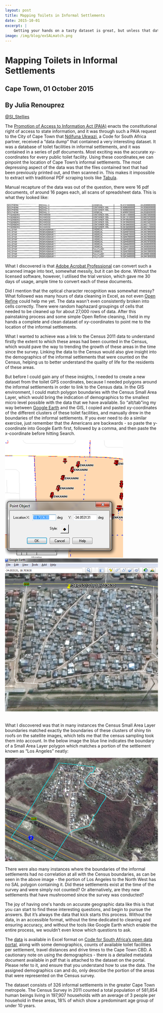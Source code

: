 ```yaml
---
layout: post
title: Mapping Toilets in Informal Settlements
date: 2015-10-01
excerpt: |
    Getting your hands on a tasty dataset is great, but unless that dataset is in a useable format, acquisition of it is only the beginning. This is our experience of mapping toilets in informal settlements in Cape Town.
image: /img/blog/exSALmatch.png
---
```


# Mapping Toilets in Informal Settlements

## Cape Town, 01 October 2015
## By Julia Renouprez
[@SI_Stellies](https://twitter.com/SI_Stellies)


The [Promotion of Access to Information Act (PAIA)](http://www.dfa.gov.za/department/accessinfo_act.pdf) enacts the constitutional right of access to state information, and it was through such a PAIA request to the City of Cape Town that [Ndifuna Ukwazi](http://nu.org.za/), a Code for South Africa partner, received a “data dump” that contained a very interesting dataset.  It was a database of toilet facilities in informal settlements, and it was contained in a series of pdf documents.  Most exciting was the accurate xy-coordinates for every public toilet facility. Using these coordinates,we can pinpoint the location of Cape Town’s informal settlements.  The most depressing aspect of the data was that the files contained text that had been previously printed out, and then scanned in.  This makes it impossible to extract with traditional PDF scraping tools like [Tabula](http://tabula.technology/).

Manual recapture of the data was out of the question, there were 16 pdf documents, of around 16 pages each, all scans of spreadsheet data.  This is what they looked like:

<img src="/img/blog/scannedPDF.png">

What I discovered is that [Adobe Acrobat Professional](https://acrobat.adobe.com/us/en/products/acrobat-pro.html) can convert such a scanned image into text, somewhat messily, but it can be done.  Without the licensed software, however, I utilised the trial version, which gave me 30 days of usage, ample time to convert each of these documents.

Did I mention that the optical character recognition was somewhat messy?  What followed was many hours of data cleaning in Excel, as not even [Open Refine](http://openrefine.org/) could help me yet. The data wasn't even consistently broken into cells correctly. There were random haphazard groupings of cells that needed to be cleaned up for about 27,000 rows of data.  After this painstaking process and some simple Open Refine cleaning,  I held in my hands a complete and clean dataset of xy-coordinates to point me to the location of the informal settlements.

What I wanted to achieve was a link to the Census 2011 data to understand firstly the extent to which these areas had been counted in the Census, which would pave the way to trending the growth of these areas in the time since the survey.  Linking the data to the Census would also give insight into the demographics of the informal settlements that were counted on the Census, helping us to better understand the quality of life for the residents of these areas. 

But before I could gain any of these insights, I needed to create a new dataset from the toilet GPS coordinates, because I needed polygons around the informal settlements in order to link to the Census data.  In the GIS environment, I could match polygon boundaries with the Census Small Area Layer, which would bring the indication of demographics to the smallest micro level possible with the data that we have available. So “alt/tab”ing my way between [Google Earth](https://www.google.com/earth/) and the GIS, I copied and pasted xy-coordinates of the different clusters of these toilet facilities, and manually drew in the boundaries of the informal settlements.  If you ever need to do a similar exercise, just remember that the Americans are backwards - so paste the y-coordinate into Google Earth first, followed by a comma, and then paste the x-coordinate before hitting Search.

<div class="row p" style="padding-bottom: 20px">
  <div class="col-xs-6">
    <img src="/img/blog/GISprntscrn.png">
  </div>
  <div class="col-xs-6">
    <img src="/img/blog/GEprntscrn.png">
  </div>
</div>


What I discovered was that in many instances the Census Small Area Layer boundaries matched exactly the boundaries of these clusters of shiny tin roofs on the satellite images, which tells me that the census sampling took them into account.  In the below image the blue line indicates the boundary of a Small Area Layer polygon which matches a portion of the settlement known as “Los Angeles” neatly:

<img src="/img/blog/exSALmatch.png">

There were also many instances where the boundaries of the informal settlements had no correlation at all with the Census boundaries, as can be seen in the above image - the portion of Los Angeles to the North West has no SAL polygon containing it. Did these settlements exist at the time of the survey and were simply not counted? Or alternatively, are they new settlements that have mushroomed since the survey was conducted?

The joy of having one's hands on accurate geographic data like this is that you can start to find these interesting questions, and begin to pursue the answers.  But it’s always the data that  kick starts this process.  Without the data, in an accessible format, without the time dedicated to cleaning and ensuring accuracy, and without the tools like Google Earth which enable the entire process, we wouldn’t even know which questions to ask.

The [data](https://data.code4sa.org/dataset/Informal-Settlements-CTn-Detailed/fnr6-38xe) is available in Excel format on [Code for South Africa’s open data portal](https://data.code4sa.org/), along with some demographics, counts of available toilet facilities per settlement, travel distances and drive times to the Cape Town CBD.  A cautionary note on using the demographics - there is a detailed metadata document available in pdf that is attached to the dataset on the portal.  Please refer to it, and ensure that you understand how to use the data.  The assigned demographics can and do, only describe the portion of the areas that were represented on the Census survey.  

The dataset consists of 326 informal settlements in the greater Cape Town metropole.  The Census Survey in 2011 counted a total population of 581,854 human beings living in 197,907 households with an average of 3 people per household in these areas, 18% of which show a predominant age group of under 10 years.
